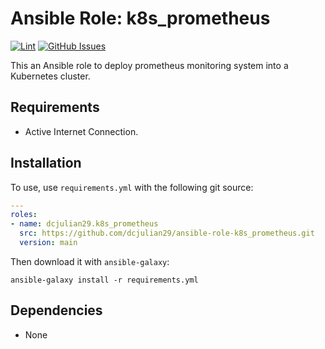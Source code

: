 # Ansible Role: k8s_prometheus

[![Lint](https://github.com/dcjulian29/ansible-role-k8s_prometheus/actions/workflows/lint.yml/badge.svg)](https://github.com/dcjulian29/ansible-role-k8s_prometheus/actions/workflows/lint.yml) [![GitHub Issues](https://img.shields.io/github/issues-raw/dcjulian29/ansible-role-k8s_prometheus.svg)](https://github.com/dcjulian29/ansible-role-k8s_prometheus/issues)

This an Ansible role to deploy prometheus monitoring system into a Kubernetes cluster.

## Requirements

- Active Internet Connection.

## Installation

To use, use `requirements.yml` with the following git source:

```yaml
---
roles:
- name: dcjulian29.k8s_prometheus
  src: https://github.com/dcjulian29/ansible-role-k8s_prometheus.git
  version: main
  ```

Then download it with `ansible-galaxy`:

```shell
ansible-galaxy install -r requirements.yml
```

## Dependencies

- None

